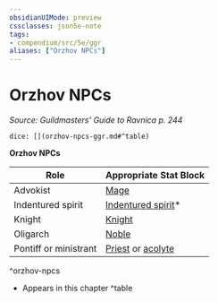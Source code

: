```yaml
---
obsidianUIMode: preview
cssclasses: json5e-note
tags:
- compendium/src/5e/ggr
aliases: ["Orzhov NPCs"]
---
```

# Orzhov NPCs
*Source: Guildmasters' Guide to Ravnica p. 244* 

`dice: [](orzhov-npcs-ggr.md#^table)`

**Orzhov NPCs**

| Role | Appropriate Stat Block |
|------|------------------------|
| Advokist | [Mage](compendium/bestiary/humanoid/mage.md) |
| Indentured spirit | [Indentured spirit](compendium/bestiary/undead/indentured-spirit-ggr.md)* |
| Knight | [Knight](compendium/bestiary/humanoid/knight.md) |
| Oligarch | [Noble](compendium/bestiary/humanoid/noble.md) |
| Pontiff or ministrant | [Priest](compendium/bestiary/humanoid/priest.md) or [acolyte](compendium/bestiary/humanoid/acolyte.md) |
^orzhov-npcs

* Appears in this chapter
^table